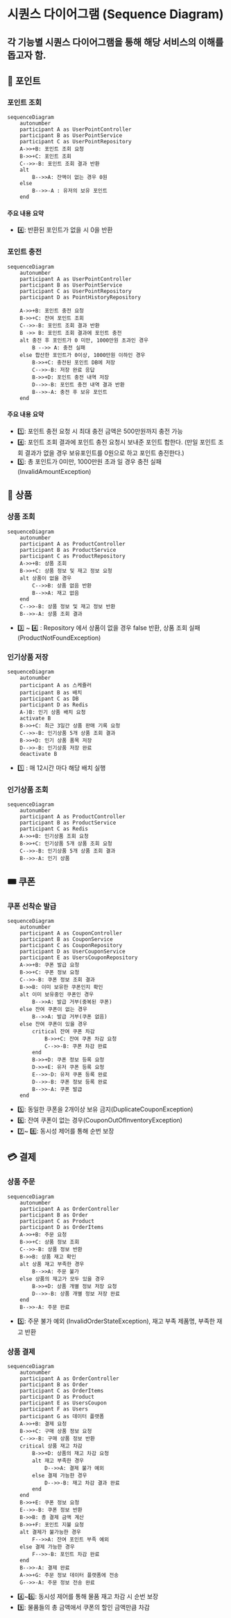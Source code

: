 # 시퀀스 다이어그램 (Sequence Diagram)

각 기능별 시퀀스 다이어그램을 통해 해당 서비스의 이해를 돕고자 함.
--

##  📌 포인트
### 포인트 조회
```mermaid
sequenceDiagram
    autonumber
    participant A as UserPointController
    participant B as UserPointService
    participant C as UserPointRepository
    A->>+B: 포인트 조회 요청
    B->>+C: 포인트 조회
    C-->>-B: 포인트 조회 결과 반환
    alt
        B-->>A: 잔액이 없는 경우 0원
    else
        B-->>-A : 유저의 보유 포인트
    end
```
#### 주요 내용 요약
- 4️⃣: 반환된 포인트가 없을 시 0을 반환

### 포인트 충전
```mermaid
sequenceDiagram
    autonumber
    participant A as UserPointController
    participant B as UserPointService
    participant C as UserPointRepository
    participant D as PointHistoryRepository

    A->>+B: 포인트 충전 요청
    B->>+C: 잔여 포인트 조회
    C-->>-B: 포인트 조회 결과 반환
    B ->> B: 포인트 조회 결과에 포인트 충전
    alt 충전 후 포인트가 0 미만, 1000만원 초과인 경우
        B -->> A: 충전 실패
    else 합산한 포인트가 0이상, 1000만원 이하인 경우
        B->>+C: 충전된 포인트 DB에 저장
        C-->>-B: 저장 완료 응답
        B->>+D: 포인트 충전 내역 저장
        D-->>-B: 포인트 충전 내역 결과 반환
        B-->>-A: 충전 후 보유 포인트
    end
```
#### 주요 내용 요약
- 1️⃣: 포인트 충전 요청 시 최대 충전 금액은 500만원까지 충전 가능
- 4️⃣: 포인트 조회 결과에 포인트 충전 요청시 보내준 포인트 합한다. (만일 포인트 조회 결과가 없을 경우 보유포인트를 0원으로 하고 포인트 충전한다.)
- 5️⃣: 총 포인트가 0미만, 1000만원 초과 일 경우 충전 실패 (InvalidAmountException)

## 🎁 상품
### 상품 조회
```mermaid
sequenceDiagram
    autonumber
    participant A as ProductController
    participant B as ProductService
    participant C as ProductRepository
    A->>+B: 상품 조회
    B->>+C: 상품 정보 및 재고 정보 요청
    alt 상품이 없을 경우
        C-->>B: 상품 없음 반환
        B-->>A: 재고 없음
    end
    C-->>-B: 상품 정보 및 재고 정보 반환
    B-->>-A: 상품 조회 결과
```
- 3️⃣ ~ 4️⃣ : Repository 에서 상품이 없을 경우 false 반환, 상품 조회 실패 (ProductNotFoundException)

### 인기상품 저장
```mermaid
sequenceDiagram
    autonumber
    participant A as 스케쥴러
    participant B as 배치
    participant C as DB
    participant D as Redis
    A-)B: 인기 상품 배치 요청
    activate B
    B->>+C: 최근 3일간 상품 판매 기록 요청
    C-->>-B: 인기상품 5개 상품 조회 결과
    B->>+D: 인기 상품 품목 저장
    D-->>-B: 인기상품 저장 완료
    deactivate B   
```
- 1️⃣ : 매 12시간 마다 해당 배치 실행

### 인기상품 조회
```mermaid
sequenceDiagram
    autonumber
    participant A as ProductController
    participant B as ProductService
    participant C as Redis
    A->>+B: 인기상품 조회 요청
    B->>+C: 인기상품 5개 상품 조회 요청
    C-->>-B: 인기상품 5개 상품 조회 결과
    B-->>-A: 인기 상품
```
## 🎟️ 쿠폰
### 쿠폰 선착순 발급
```mermaid
sequenceDiagram
    autonumber
    participant A as CouponController
    participant B as CouponService
    participant C as CouponRepository
    participant D as UserCouponService
    participant E as UsersCouponRepository
    A->>+B: 쿠폰 발급 요청
    B->>+C: 쿠폰 정보 요청
    C-->>-B: 쿠폰 정보 조회 결과
    B->>B: 이미 보유한 쿠폰인지 확인
    alt 이미 보유중인 쿠폰인 경우
        B-->>A: 발급 거부(중복된 쿠폰)
    else 잔여 쿠폰이 없는 경우
        B-->>A: 발급 거부(쿠폰 없음)
    else 잔여 쿠폰이 있을 경우
        critical 잔여 쿠폰 차감
            B->>+C: 잔여 쿠폰 차감 요청
            C-->>-B: 쿠폰 차감 완료
        end
        B->>+D: 쿠폰 정보 등록 요청
        D->>+E: 유저 쿠폰 등록 요청
        E-->>-D: 유저 쿠폰 등록 완료
        D-->>-B: 쿠폰 정보 등록 완료
        B-->>-A: 쿠폰 발급
    end
```
- 5️⃣: 동일한 쿠폰을 2개이상 보유 금지(DuplicateCouponException)
- 6️⃣: 잔여 쿠폰이 없는 경우(CouponOutOfInventoryException)
- 7️⃣~ 8️⃣: 동시성 제어를 통해 순번 보장

## 💳 결제
### 상품 주문
```mermaid
sequenceDiagram
    autonumber
    participant A as OrderController
    participant B as Order
    participant C as Product
    participant D as OrderItems
    A->>+B: 주문 요청
    B->>+C: 상품 정보 조회
    C-->>-B: 상품 정보 반환
    B->>B: 상품 재고 확인
    alt 상품 재고 부족한 경우
        B-->>A: 주문 불가
    else 상품의 재고가 모두 있을 경우
        B->>+D: 상품 개별 정보 저장 요청
        D-->>-B: 상품 개별 정보 저장 완료
    end
    B-->>-A: 주문 완료
```
- 5️⃣: 주문 불가 예외 (InvalidOrderStateException), 재고 부족 제품명, 부족한 재고 반환

### 상품 결제
```mermaid
sequenceDiagram
    autonumber
    participant A as OrderController
    participant B as Order
    participant C as OrderItems
    participant D as Product
    participant E as UsersCoupon
    participant F as Users
    participant G as 데이터 플랫폼
    A->>+B: 결제 요청
    B->>+C: 구매 상품 정보 요청
    C-->>-B: 구매 상품 정보 반환
    critical 상품 재고 차감
        B->>+D: 상품의 재고 차감 요청
        alt 재고 부족한 경우
            D-->>A: 결제 불가 예외
        else 결제 가능한 경우
            D-->>-B: 재고 차감 결과 완료
        end
    end
    B->>+E: 쿠폰 정보 요청
    E-->>-B: 쿠폰 정보 반환
    B->>B: 총 결제 금액 계산
    B->>+F: 포인트 지불 요청 
    alt 결제가 불가능한 경우
        F-->>A: 잔여 포인트 부족 예외
    else 결제 가능한 경우
        F-->>-B: 포인트 차감 완료
    end
    B-->>-A: 결제 완료
    A->>+G: 주문 정보 데이터 플랫폼에 전송
    G-->>-A: 주문 정보 전송 완료
```
- 4️⃣~6️⃣: 동시성 제어를 통해 물품 재고 차감 시 순번 보장
- 9️⃣: 물품들의 총 금액애서 쿠폰의 할인 금액만큼 차감